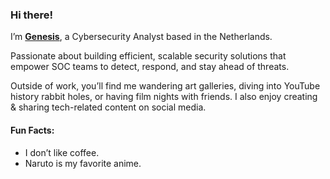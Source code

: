 ### Hi there!</h1>

I’m [**Genesis**](https://genesisvarelli.com/), a Cybersecurity Analyst based in the Netherlands.

Passionate about building efficient, scalable security solutions that empower SOC teams to detect, respond, and stay ahead of threats.

Outside of work, you’ll find me wandering art galleries, diving into YouTube history rabbit holes, or having film nights with friends. I also enjoy creating & sharing tech-related content on social media.

#### Fun Facts:

* I don’t like coffee.
* Naruto is my favorite anime.
